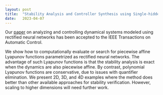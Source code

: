 ```yaml
---
layout: post
title:  "Stability Analysis and Controller Synthesis using Single-hidden-layer ReLU Neural Networks"
date:   2023-04-07
---
```


Our [paper](https://ieeexplore.ieee.org/document/10108069) on analyzing and controlling dynamical systems modeled using rectified neural networks has been accepted to the IEEE Transactions on Automatic Control. 

We show how to computationally evaluate or search for piecewise affine Lyapunov functions parametrized as rectified neural networks. The advantage of such Lyapunov functions is that the stability analysis is exact when the dynamics are also piecewise affine. By contrast, polynomial Lyapunov functions are conservative, due to issues with quantifier elimination. We present 2D, 3D, and 4D examples where the method does better than other available approaches for stability verification. However, scaling to higher dimensions will need further work.
